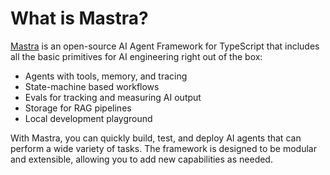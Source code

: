 # What is Mastra?

[Mastra](https://github.com/mastra-ai/mastra) is an open-source AI Agent Framework for TypeScript that includes all the basic primitives for AI engineering right out of the box:

- Agents with tools, memory, and tracing
- State-machine based workflows
- Evals for tracking and measuring AI output
- Storage for RAG pipelines
- Local development playground

With Mastra, you can quickly build, test, and deploy AI agents that can perform a wide variety of tasks. The framework is designed to be modular and extensible, allowing you to add new capabilities as needed.
